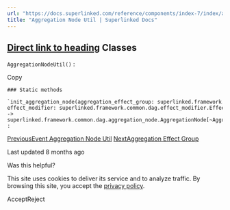 ```yaml
---
url: "https://docs.superlinked.com/reference/components/index-7/index/aggregation_node_util"
title: "Aggregation Node Util | Superlinked Docs"
---
```


## [Direct link to heading](https://docs.superlinked.com/reference/components/index-7/index/aggregation_node_util\#classes)    Classes

`AggregationNodeUtil()` :

Copy

```inline-grid min-w-full grid-cols-[auto_1fr] [count-reset:line] print:whitespace-pre-wrap
### Static methods

`init_aggregation_node(aggregation_effect_group: superlinked.framework.dsl.index.util.aggregation_effect_group.AggregationEffectGroup[~AggregationInputT, ~EmbeddingInputT], effect_modifier: superlinked.framework.common.dag.effect_modifier.EffectModifier) ‑> superlinked.framework.common.dag.aggregation_node.AggregationNode[~AggregationInputT, ~EmbeddingInputT]`
:
```

[PreviousEvent Aggregation Node Util](https://docs.superlinked.com/reference/components/index-7/index/event_aggregation_node_util) [NextAggregation Effect Group](https://docs.superlinked.com/reference/components/index-7/index/aggregation_effect_group)

Last updated 8 months ago

Was this helpful?

This site uses cookies to deliver its service and to analyze traffic. By browsing this site, you accept the [privacy policy](https://superlinked.com/policies/privacy-policy).

AcceptReject